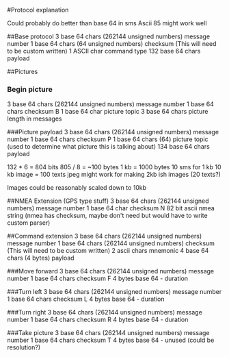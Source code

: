 #Protocol explanation

Could probably do better than base 64 in sms
Ascii 85 might work well

##Base protocol
3 base 64 chars (262144 unsigned numbers) message number
1 base 64 chars (64 unsigned numbers) checksum (This will need to be custom written)
1 ASCII char command type
132 base 64 chars payload


##Pictures

### Begin picture
3 base 64 chars (262144 unsigned numbers) message number
1 base 64 chars checksum 
B
1 base 64 char picture topic
3 base 64 chars picture length in messages

###Picture payload
3 base 64 chars (262144 unsigned numbers) message number
1 base 64 chars checksum 
P
1 base 64 chars (64) picture topic (used to determine what picture this is talking about) 
134 base 64 chars payload

132 * 6 = 804 bits
805 / 8 = ~100 bytes
1 kb = 1000 bytes
10 sms for 1 kb
10 kb image = 100 texts
jpeg might work for making 2kb ish images (20 texts?)

Images could be reasonably scaled down to 10kb


##NMEA Extension (GPS type stuff)
3 base 64 chars (262144 unsigned numbers) message number
1 base 64 char checksum 
N
82 bit ascii nmea string (nmea has checksum, maybe don't need but would have to write custom parser)


##Command extension
3 base 64 chars (262144 unsigned numbers) message number
1 base 64 chars (262144 unsigned numbers) checksum (This will need to be custom written)
2 ascii chars  mnemonic
4 base 64 chars (4 bytes) payload

###Move forward
3 base 64 chars (262144 unsigned numbers) message number
1 base 64 chars checksum 
F
4 bytes base 64 - duration

###Turn left
3 base 64 chars (262144 unsigned numbers) message number
1 base 64 chars checksum 
L
4 bytes base 64 - duration

###Turn right
3 base 64 chars (262144 unsigned numbers) message number
1 base 64 chars checksum 
R
4 bytes base 64 - duration


###Take picture
3 base 64 chars (262144 unsigned numbers) message number
1 base 64 chars checksum 
T
4 bytes base 64 - unused (could be resolution?)

